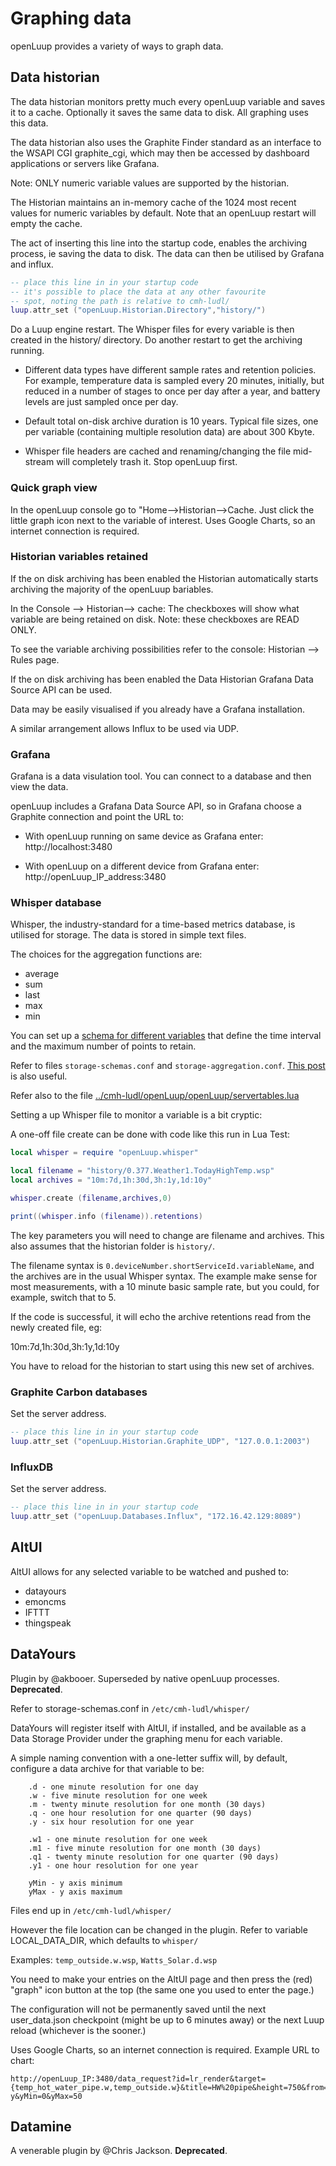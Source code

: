 # Graphing data
openLuup provides a variety of ways to graph data.

## Data historian
The data historian monitors pretty much every openLuup variable and saves it to a cache. Optionally it saves the same data to disk. All graphing uses this data.

The data historian also uses the Graphite Finder standard as an interface to the WSAPI CGI graphite_cgi, which may then be accessed by dashboard applications or servers like Grafana.

Note: ONLY numeric variable values are supported by the historian.

The Historian maintains an in-memory cache of the 1024 most recent values for numeric variables by default. Note that an openLuup restart will empty the cache.

The act of inserting this line into the startup code, enables the archiving process, ie saving the data to disk. The data can then be utilised by Grafana and influx.

```lua
-- place this line in in your startup code
-- it's possible to place the data at any other favourite
-- spot, noting the path is relative to cmh-ludl/
luup.attr_set ("openLuup.Historian.Directory","history/")
```

Do a Luup engine restart. The Whisper files for every variable is then created in the history/ directory. Do another restart to get the archiving running.

- Different data types have different sample rates and retention policies. For example, temperature data is sampled every 20 minutes, initially, but reduced in a number of stages to once per day after a year, and battery levels are just sampled once per day.
- Default total on-disk archive duration is 10 years. Typical file sizes, one per variable (containing multiple resolution data) are about 300 Kbyte.

- Whisper file headers are cached and renaming/changing the file mid-stream will completely trash it. Stop openLuup first.

### Quick graph view
In the openLuup console go to "Home-->Historian-->Cache. Just click the little graph icon next to the variable of interest. Uses Google Charts, so an internet connection is required.

### Historian variables retained
If the on disk archiving has been enabled the Historian automatically starts archiving the majority of the openLuup bariables.

In the Console --> Historian--> cache: The checkboxes will show what variable are being retained on disk. Note: these checkboxes are READ ONLY.

To see the variable archiving possibilities refer to the console:  Historian --> Rules page.

If the on disk archiving has been enabled the Data Historian Grafana Data Source API can be used.

Data may be easily visualised if you already have a Grafana installation.

A similar arrangement allows Influx to be used via UDP.

### Grafana
Grafana is a data visulation tool. You can connect to a database and then view the data. 

openLuup includes a Grafana Data Source API, so  in Grafana choose a Graphite connection and point the URL to:

- With openLuup running on same device as Grafana enter:
    http://localhost:3480

- With openLuup on a different device from Grafana enter:
   http://openLuup_IP_address:3480

### Whisper database
Whisper, the industry-standard for a time-based metrics database, is utilised for storage. The data is stored in simple text files.

The choices for the aggregation functions are:
- average
- sum
- last
- max
- min

You can set up a [schema for different variables](https://graphite.readthedocs.io/en/latest/config-carbon.html#storage-schemas-conf) that define the time interval and the maximum number of points to retain.

Refer to files `storage-schemas.conf` and `storage-aggregation.conf`. [This post](https://community.ezlo.com/t/openluup-data-historian/199464/120) is also useful.

Refer also to the file [../cmh-ludl/openLuup/openLuup/servertables.lua](https://github.com/akbooer/openLuup/blob/f5db7abc964595ba4db6f5f373918cae6ec312b8/openLuup/servertables.lua#L229)

Setting a up Whisper file to monitor a variable is a bit cryptic:

A one-off file create can be done with code like this run in Lua Test:

```lua
local whisper = require "openLuup.whisper"

local filename = "history/0.377.Weather1.TodayHighTemp.wsp"
local archives = "10m:7d,1h:30d,3h:1y,1d:10y"

whisper.create (filename,archives,0)

print((whisper.info (filename)).retentions)
```

The key parameters you will need to change are filename and archives. This also assumes that the historian folder is `history/`.

The filename syntax is `0.deviceNumber.shortServiceId.variableName`, and the archives are in the usual Whisper syntax. The example make sense for most measurements, with a 10 minute basic sample rate, but you could, for example, switch that to 5.

If the code is successful, it will echo the archive retentions read from the newly created file, eg:

10m:7d,1h:30d,3h:1y,1d:10y

You have to reload for the historian to start using this new set of archives.

### Graphite Carbon databases
Set the server address.

```lua
-- place this line in in your startup code
luup.attr_set ("openLuup.Historian.Graphite_UDP", "127.0.0.1:2003")
```

### InfluxDB
Set the server address.

```lua
-- place this line in in your startup code
luup.attr_set ("openLuup.Databases.Influx", "172.16.42.129:8089")
```

## AltUI
AltUI allows for any selected variable to be watched and pushed to:

- datayours
- emoncms
- IFTTT
- thingspeak

## DataYours
Plugin by @akbooer. Superseded by native openLuup processes. **Deprecated**.

Refer to storage-schemas.conf in `/etc/cmh-ludl/whisper/`

DataYours will register itself with AltUI, if installed, and be available as a Data Storage Provider under the graphing menu for each variable.

A simple naming convention with a one-letter suffix will, by default, configure a data archive for that variable to be:

```text
    .d - one minute resolution for one day
    .w - five minute resolution for one week
    .m - twenty minute resolution for one month (30 days)
    .q - one hour resolution for one quarter (90 days)
    .y - six hour resolution for one year

    .w1 - one minute resolution for one week
    .m1 - five minute resolution for one month (30 days)
    .q1 - twenty minute resolution for one quarter (90 days)
    .y1 - one hour resolution for one year

    yMin - y axis minimum
    yMax - y axis maximum
```

Files end up in `/etc/cmh-ludl/whisper/`

However the file location can be changed in the plugin. Refer to variable LOCAL_DATA_DIR, which defaults to `whisper/`

Examples: `temp_outside.w.wsp`, `Watts_Solar.d.wsp`

You need to make your entries on the AltUI page and then press the (red) "graph" icon button at the top (the same one you used to enter the page.)

The configuration will not be permanently saved until the next user_data.json checkpoint (might be up to 6 minutes away) or the next Luup reload (whichever is the sooner.)

Uses Google Charts, so an internet connection is required. Example URL to chart:

```http
http://openLuup_IP:3480/data_request?id=lr_render&target={temp_hot_water_pipe.w,temp_outside.w}&title=HW%20pipe&height=750&from=-y&yMin=0&yMax=50
```

## Datamine
A venerable plugin by @Chris Jackson. **Deprecated**.
